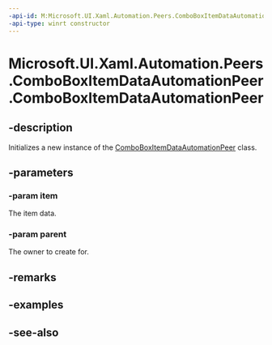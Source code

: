 ```yaml
---
-api-id: M:Microsoft.UI.Xaml.Automation.Peers.ComboBoxItemDataAutomationPeer.#ctor(System.Object,Microsoft.UI.Xaml.Automation.Peers.ComboBoxAutomationPeer)
-api-type: winrt constructor
---
```


<!-- Method syntax
public ComboBoxItemDataAutomationPeer(System.Object item, Windows.UI.Xaml.Automation.Peers.ComboBoxAutomationPeer parent)
-->

# Microsoft.UI.Xaml.Automation.Peers.ComboBoxItemDataAutomationPeer.ComboBoxItemDataAutomationPeer

## -description
Initializes a new instance of the [ComboBoxItemDataAutomationPeer](comboboxitemdataautomationpeer.md) class.

## -parameters
### -param item
The item data.

### -param parent
The owner to create for.

## -remarks

## -examples

## -see-also
